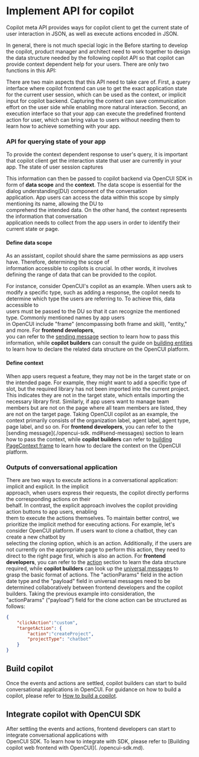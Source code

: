 # Implement API for copilot
Copilot meta API provides ways for copilot client to get the current 
   state of user interaction in JSON, as well as execute actions encoded in JSON.  

In general, there is not much special logic in the 
Before starting to develop the copilot, product manager and architect need to work together to design the data
structure needed by the following copilot API so that copilot can provide context dependent help for your users. There 
are only two functions in this API:



There are two main aspects that this API need to take care of. First, a query interface where copilot frontend can 
use to get the exact application state for the current user session, which can be used as the context, or implicit input 
for copilot backend. Capturing the context can save communication effort on the user side while enabling more natural 
interaction. Second, an execution interface so that your app can execute the predefined frontend action for user, 
which can bring value to users without needing them to learn how to achieve something with your app.  


### API for querying state of your app
To provide the context dependent response to user's query, it is important that copilot client get the interaction
state that user are currently in your app. The state of user session captures  


This information can then be passed to copilot backend via OpenCUI SDK in form of **data 
scope** 
and the **context**. The data scope is essential for the dialog understanding(DU) component of the conversation  
application. App users can access the data within this scope by simply mentioning its name, allowing the DU to  
comprehend the intended data.  On the other hand, the context represents the information that conversation  
application needs to collect from the app users in order to identify their current state or page. 

#### Define data scope
As an assistant, copilot should share the same permissions as app users have. Therefore, determining the scope of  
information accessible to copilots is crucial. In other words, it involves defining the range of data that  can be 
provided to the copilot.

For instance, consider OpenCUI's copilot as an example. When users ask to modify a specific type, such as adding a 
response, the copilot needs to determine which type the users are referring to. To achieve this, data accessible to  
users must be passed to the DU so that it can recognize the mentioned type. Commonly mentioned names by app users  
in OpenCUI include "frame" (encompassing both frame and skill), "entity," and more. For **frontend developers**,  
you can refer to the [sending message](./opencui-sdk.md#send-messages) section to learn how to pass this information,
while **copilot builders**  can consult the guide on [building entities](./build-copilot.md#build-entities) to learn 
how to declare  the related data structure on the OpenCUI platform.

#### Define context
When app users request a feature, they may not be in the target state or on the intended page. For example,  they 
might want to add a specific type of slot, but the required library has not been imported into the current project.  
This indicates they are not in the target state, which entails importing the necessary library first. Similarly, if 
app users want to manage team members but are not on the page where all team members are listed, they are not on the target page.
Taking OpenCUI copilot as an example, the context primarily consists of the organization label, agent label,  agent 
type, page label, and so on. For **frontend developers**, you can refer to the [sending message](./opencui-sdk.
md#send-messages) section  to learn how to pass the context, while **copilot builders** can refer to [building 
PageContext frame](./build-copilot.md#build-a-frame) to learn how to declare the context on the OpenCUI platform.

### Outputs of conversational application
There are two ways to execute actions in a conversational application: implicit and explicit. In the implicit  
approach, when users express their requests, the copilot directly performs the corresponding actions on their  
behalf. In contrast, the explicit approach involves the copilot providing action buttons to app users, enabling  
them to execute the actions themselves. To maintain better control, we prioritize the implicit method for executing actions.
For example, let's consider OpenCUI platform. If users want to clone a chatbot, they can create a new chatbot by  
selecting the cloning option, which is an action. Additionally, if the users are not currently on the 
appropriate  page to perform this action, they need to direct to the right page first, which is also an action.  For 
**frontend developers**, you can refer to the [action](./opencui-sdk.md#action)  section to learn the data structure 
required,  while **copilot builders** can look up the [universal messages](https://opencui.io/reference/channels/universalmessage.html#json-representation) to grasp the basic format of actions. 
The "actionParams" field in the action date type and the "payload" field in universal messages need to be determined 
collaboratively between frontend developers and the copilot builders. Taking the previous example into consideration,
the "actionParams" ("payload") field for the clone action can be structured as follows:

```json
{
    "clickAction":"custom",
    "targetAction": {
        "action":"createProject",
        "projectType": "chatbot"
    }
}
```

## Build copilot
Once the events and actions are settled, copilot builders can start to build conversational applications in OpenCUI. 
For guidance on how to build a copilot, please refer to [How to build a copilot](./build-copilot.md).

## Integrate copilot with OpenCUI SDK
After settling the events and actions, frontend developers can start to integrate conversational applications with  
OpenCUI SDK. To learn how to integrate with SDK, please refer to [Building copilot web frontend with OpenCUI](.
/opencui-sdk.md).